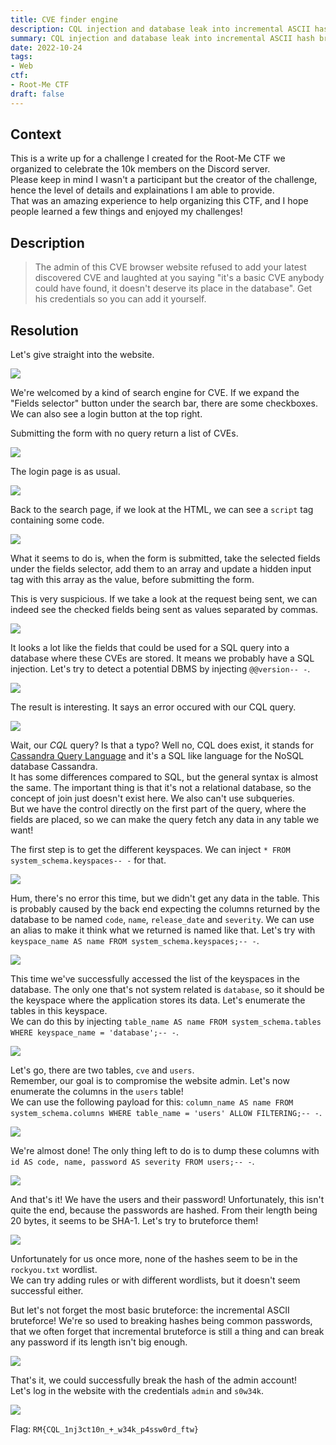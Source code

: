 ```yaml
---
title: CVE finder engine
description: CQL injection and database leak into incremental ASCII hash bruteforce
summary: CQL injection and database leak into incremental ASCII hash bruteforce
date: 2022-10-24
tags:
- Web
ctf:
- Root-Me CTF
draft: false
---
```


## Context

This is a write up for a challenge I created for the Root-Me CTF we organized to celebrate the 10k members on the Discord server. \
Please keep in mind I wasn't a participant but the creator of the challenge, hence the level of details and explainations I am able to provide. \
That was an amazing experience to help organizing this CTF, and I hope people learned a few things and enjoyed my challenges!

## Description

> The admin of this CVE browser website refused to add your latest discovered CVE and laughted at you saying "it's a basic CVE anybody could have found, it doesn't deserve its place in the database". Get his credentials so you can add it yourself.

## Resolution

Let's give straight into the website.

![](home.png)

We're welcomed by a kind of search engine for CVE. If we expand the "Fields selector" button under the search bar, there are some checkboxes. We can also see a login button at the top right.

Submitting the form with no query return a list of CVEs.

![](CVEs.png)

The login page is as usual.

![](login.png)

Back to the search page, if we look at the HTML, we can see a `script` tag containing some code.

![](js.png)

What it seems to do is, when the form is submitted, take the selected fields under the fields selector, add them to an array and update a hidden input tag with this array as the value, before submitting the form.

This is very suspicious. If we take a look at the request being sent, we can indeed see the checked fields being sent as values separated by commas.

![](req.png)

It looks a lot like the fields that could be used for a SQL query into a database where these CVEs are stored. It means we probably have a SQL injection. Let's try to detect a potential DBMS by injecting `@@version-- -`.

![](sqli.png)

The result is interesting. It says an error occured with our CQL query.

![](sqli_result.png)

Wait, our *CQL* query? Is that a typo? Well no, CQL does exist, it stands for [Cassandra Query Language](https://cassandra.apache.org/doc/latest/cassandra/cql/) and it's a SQL like language for the NoSQL database Cassandra. \
It has some differences compared to SQL, but the general syntax is almost the same. The important thing is that it's not a relational database, so the concept of join just doesn't exist here. We also can't use subqueries. \
But we have the control directly on the first part of the query, where the fields are placed, so we can make the query fetch any data in any table we want!

The first step is to get the different keyspaces. We can inject `* FROM system_schema.keyspaces-- -` for that.

![](result1.png)

Hum, there's no error this time, but we didn't get any data in the table. This is probably caused by the back end expecting the columns returned by the database to be named `code`, `name`, `release_date` and `severity`. We can use an alias to make it think what we returned is named like that. Let's try with `keyspace_name AS name FROM system_schema.keyspaces;-- -`.

![](result2.png)

This time we've successfully accessed the list of the keyspaces in the database. The only one that's not system related is `database`, so it should be the keyspace where the application stores its data. Let's enumerate the tables in this keyspace. \
We can do this by injecting `table_name AS name FROM system_schema.tables WHERE keyspace_name = 'database';-- -`.

![](result3.png)

Let's go, there are two tables, `cve` and `users`. \
Remember, our goal is to compromise the website admin. Let's now enumerate the columns in the `users` table! \
We can use the following payload for this: `column_name AS name FROM system_schema.columns WHERE table_name = 'users' ALLOW FILTERING;-- -`.

![](result4.png)

We're almost done! The only thing left to do is to dump these columns with `id AS code, name, password AS severity FROM users;-- -`.

![](result5.png)

And that's it! We have the users and their password! Unfortunately, this isn't quite the end, because the passwords are hashed. From their length being 20 bytes, it seems to be SHA-1. Let's try to bruteforce them!

![](bf1.png)

Unfortunately for us once more, none of the hashes seem to be in the `rockyou.txt` wordlist. \
We can try adding rules or with different wordlists, but it doesn't seem successful either.

But let's not forget the most basic bruteforce: the incremental ASCII bruteforce! We're so used to breaking hashes being common passwords, that we often forget that incremental bruteforce is still a thing and can break any password if its length isn't big enough.

![](bf2.png)

That's it, we could successfully break the hash of the admin account! \
Let's log in the website with the credentials `admin` and `s0w34k`.

![](flag.png)

Flag: `RM{CQL_1nj3ct10n_+_w34k_p4ssw0rd_ftw}`